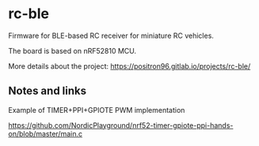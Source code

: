 # rc-ble

Firmware for BLE-based RC receiver for miniature RC vehicles.

The board is based on nRF52810 MCU.

More details about the project: https://positron96.gitlab.io/projects/rc-ble/

## Notes and links

Example of TIMER+PPI+GPIOTE PWM implementation

https://github.com/NordicPlayground/nrf52-timer-gpiote-ppi-hands-on/blob/master/main.c
